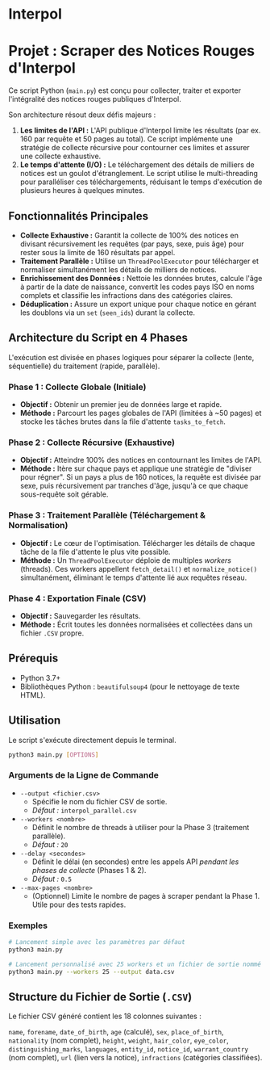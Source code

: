 # Interpol

# Projet : Scraper des Notices Rouges d'Interpol

Ce script Python (`main.py`) est conçu pour collecter, traiter et exporter l'intégralité des notices rouges publiques d'Interpol.

Son architecture résout deux défis majeurs :

1.  **Les limites de l'API :** L'API publique d'Interpol limite les résultats (par ex. 160 par requête et 50 pages au total). Ce script implémente une stratégie de collecte récursive pour contourner ces limites et assurer une collecte exhaustive.
2.  **Le temps d'attente (I/O) :** Le téléchargement des détails de milliers de notices est un goulot d'étranglement. Le script utilise le multi-threading pour paralléliser ces téléchargements, réduisant le temps d'exécution de plusieurs heures à quelques minutes.

## Fonctionnalités Principales

  * **Collecte Exhaustive :** Garantit la collecte de 100% des notices en divisant récursivement les requêtes (par pays, sexe, puis âge) pour rester sous la limite de 160 résultats par appel.
  * **Traitement Parallèle :** Utilise un `ThreadPoolExecutor` pour télécharger et normaliser simultanément les détails de milliers de notices.
  * **Enrichissement des Données :** Nettoie les données brutes, calcule l'âge à partir de la date de naissance, convertit les codes pays ISO en noms complets et classifie les infractions dans des catégories claires.
  * **Déduplication :** Assure un export unique pour chaque notice en gérant les doublons via un `set` (`seen_ids`) durant la collecte.

## Architecture du Script en 4 Phases

L'exécution est divisée en phases logiques pour séparer la collecte (lente, séquentielle) du traitement (rapide, parallèle).

### Phase 1 : Collecte Globale (Initiale)

  * **Objectif :** Obtenir un premier jeu de données large et rapide.
  * **Méthode :** Parcourt les pages globales de l'API (limitées à \~50 pages) et stocke les tâches brutes dans la file d'attente `tasks_to_fetch`.

### Phase 2 : Collecte Récursive (Exhaustive)

  * **Objectif :** Atteindre 100% des notices en contournant les limites de l'API.
  * **Méthode :** Itère sur chaque pays et applique une stratégie de "diviser pour régner". Si un pays a plus de 160 notices, la requête est divisée par sexe, puis récursivement par tranches d'âge, jusqu'à ce que chaque sous-requête soit gérable.

### Phase 3 : Traitement Parallèle (Téléchargement & Normalisation)

  * **Objectif :** Le cœur de l'optimisation. Télécharger les détails de chaque tâche de la file d'attente le plus vite possible.
  * **Méthode :** Un `ThreadPoolExecutor` déploie de multiples *workers* (threads). Ces workers appellent `fetch_detail()` et `normalize_notice()` simultanément, éliminant le temps d'attente lié aux requêtes réseau.

### Phase 4 : Exportation Finale (CSV)

  * **Objectif :** Sauvegarder les résultats.
  * **Méthode :** Écrit toutes les données normalisées et collectées dans un fichier `.CSV` propre.

## Prérequis

  * Python 3.7+
  * Bibliothèques Python : `beautifulsoup4` (pour le nettoyage de texte HTML).

## Utilisation

Le script s'exécute directement depuis le terminal.

```bash
python3 main.py [OPTIONS]
```

### Arguments de la Ligne de Commande

  * `--output <fichier.csv>`
      * Spécifie le nom du fichier CSV de sortie.
      * *Défaut :* `interpol_parallel.csv`
  * `--workers <nombre>`
      * Définit le nombre de threads à utiliser pour la Phase 3 (traitement parallèle).
      * *Défaut :* `20`
  * `--delay <secondes>`
      * Définit le délai (en secondes) entre les appels API *pendant les phases de collecte* (Phases 1 & 2).
      * *Défaut :* `0.5`
  * `--max-pages <nombre>`
      * (Optionnel) Limite le nombre de pages à scraper pendant la Phase 1. Utile pour des tests rapides.

### Exemples

```bash
# Lancement simple avec les paramètres par défaut
python3 main.py

# Lancement personnalisé avec 25 workers et un fichier de sortie nommé "data.csv"
python3 main.py --workers 25 --output data.csv
```

## Structure du Fichier de Sortie (`.CSV`)

Le fichier CSV généré contient les 18 colonnes suivantes :

`name`, `forename`, `date_of_birth`, `age` (calculé), `sex`, `place_of_birth`, `nationality` (nom complet), `height`, `weight`, `hair_color`, `eye_color`, `distinguishing_marks`, `languages`, `entity_id`, `notice_id`, `warrant_country` (nom complet), `url` (lien vers la notice), `infractions` (catégories classifiées).
